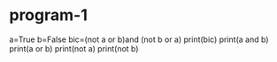 # program-1
a=True
b=False
bic=(not a or b)and (not b or a)
print(bic)
print(a and b)
print(a or b)
print(not a)
print(not b)
